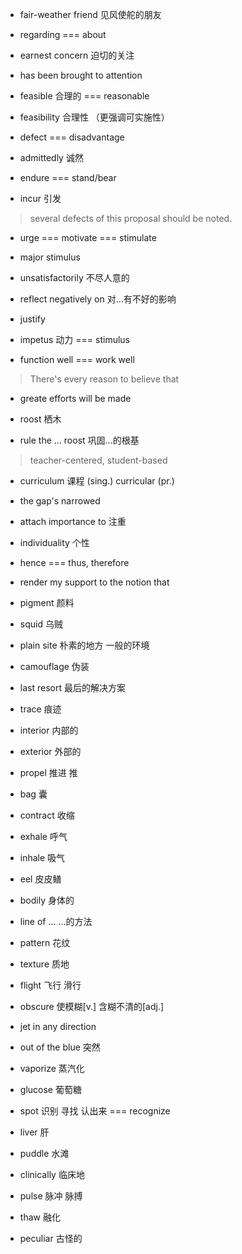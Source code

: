 
+ fair-weather friend 见风使舵的朋友

+ regarding === about

+ earnest concern 迫切的关注

+ has been brought to attention

+ feasible 合理的 === reasonable

+ feasibility 合理性 （更强调可实施性）

+ defect === disadvantage

+ admittedly 诚然

+ endure === stand/bear

+ incur 引发

> several defects of this proposal should be noted.

+ urge === motivate === stimulate

+ major stimulus

+ unsatisfactorily 不尽人意的

+ reflect negatively on 对...有不好的影响

+ justify

+ impetus 动力 === stimulus

+ function well === work well

> There's every reason to believe that

+ greate efforts will be made

+ roost 栖木

+ rule the ... roost 巩固...的根基

> teacher-centered, student-based

+ curriculum 课程 (sing.) curricular (pr.)

+ the gap's narrowed

+ attach importance to 注重

+ individuality 个性

+ hence === thus, therefore

+ render my support to the notion that

+ pigment 颜料

+ squid 乌贼

+ plain site 朴素的地方 一般的环境

+ camouflage 伪装

+ last resort 最后的解决方案

+ trace 痕迹

+ interior 内部的

+ exterior 外部的

+ propel 推进 推

+ bag 囊

+ contract 收缩

+ exhale 呼气

+ inhale 吸气

+ eel 皮皮鳝

+ bodily 身体的

+ line of ... ...的方法

+ pattern 花纹

+ texture 质地

+ flight 飞行 滑行

+ obscure 使模糊[v.] 含糊不清的[adj.]

+ jet in any direction

+ out of the blue 突然

+ vaporize 蒸汽化

+ glucose 葡萄糖

+ spot 识别 寻找 认出来 === recognize

+ liver 肝

+ puddle 水滩

+ clinically 临床地

+ pulse 脉冲 脉搏

+ thaw 融化

+ peculiar 古怪的
